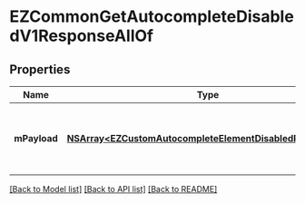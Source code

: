 # EZCommonGetAutocompleteDisabledV1ResponseAllOf

## Properties
Name | Type | Description | Notes
------------ | ------------- | ------------- | -------------
**mPayload** | [**NSArray&lt;EZCustomAutocompleteElementDisabledResponse&gt;***](EZCustomAutocompleteElementDisabledResponse.md) | Generic Autocomplete Response with a bDisabled Flag | 

[[Back to Model list]](../README.md#documentation-for-models) [[Back to API list]](../README.md#documentation-for-api-endpoints) [[Back to README]](../README.md)


